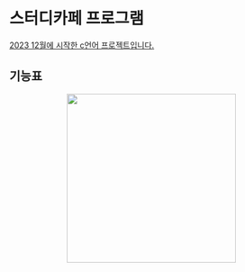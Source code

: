 # 스터디카페 프로그램
<u>2023 12월에 시작한 c언어 프로젝트입니다.</u> 

## 기능표
<center><img src="https://github.com/jwgarde/semona---project/assets/113418319/59b678c0-05f8-4284-a86d-dfad1e87fdd0" width="300" height="300"></center>
